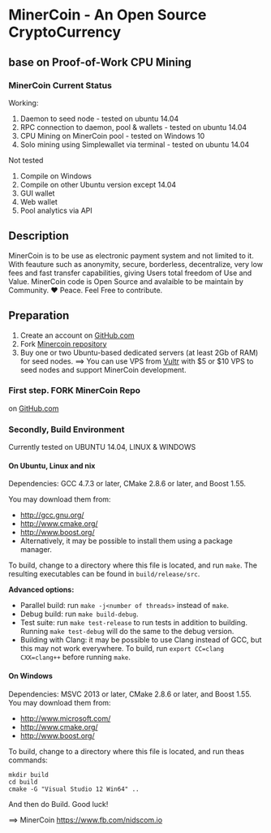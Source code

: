 # MinerCoin - An Open Source CryptoCurrency
## base on Proof-of-Work CPU Mining

### MinerCoin Current Status
Working:
1. Daemon to seed node - tested on ubuntu 14.04
2. RPC connection to daemon, pool & wallets - tested on ubuntu 14.04
3. CPU Mining on MinerCoin pool - tested on Windows 10
4. Solo mining using Simplewallet via terminal - tested on ubuntu 14.04

Not tested
1. Compile on Windows
2. Compile on other Ubuntu version except 14.04
3. GUI wallet
4. Web wallet
5. Pool analytics via API

## Description
MinerCoin is to be use as electronic payment system and not limited to it. With feauture such as anonymity, secure, borderless, decentralize, very low fees and fast transfer capabilities, giving Users total freedom of Use and Value. MinerCoin code is Open Source and avalaible to be maintain by Community. ♥️ Peace. Feel Free to contribute. 

## Preparation

1. Create an account on [GitHub.com](github.com)
2. Fork [Minercoin repository](https://github.com/nidscom/minercoin)
3. Buy one or two Ubuntu-based dedicated servers (at least 2Gb of RAM) for seed nodes.
   ==> You can use VPS from [Vultr](https://www.vultr.com/?ref=7283997) with $5 or $10 VPS to seed nodes and support MinerCoin development.


### First step. FORK MinerCoin Repo
on [GitHub.com](https://github.com/nidscom/minercoin)

### Secondly, Build Environment 
Currently tested on UBUNTU 14.04, LINUX & WINDOWS

#### On Ubuntu, Linux and nix

Dependencies: GCC 4.7.3 or later, CMake 2.8.6 or later, and Boost 1.55.

You may download them from:

* http://gcc.gnu.org/
* http://www.cmake.org/
* http://www.boost.org/
* Alternatively, it may be possible to install them using a package manager.

To build, change to a directory where this file is located, and run `make`. The resulting executables can be found in `build/release/src`.

**Advanced options:**

* Parallel build: run `make -j<number of threads>` instead of `make`.
* Debug build: run `make build-debug`.
* Test suite: run `make test-release` to run tests in addition to building. Running `make test-debug` will do the same to the debug version.
* Building with Clang: it may be possible to use Clang instead of GCC, but this may not work everywhere. To build, run `export CC=clang CXX=clang++` before running `make`.

#### On Windows
Dependencies: MSVC 2013 or later, CMake 2.8.6 or later, and Boost 1.55. You may download them from:

* http://www.microsoft.com/
* http://www.cmake.org/
* http://www.boost.org/

To build, change to a directory where this file is located, and run theas commands: 
```
mkdir build
cd build
cmake -G "Visual Studio 12 Win64" ..
```

And then do Build.
Good luck!

==> MinerCoin
https://www.fb.com/nidscom.io
